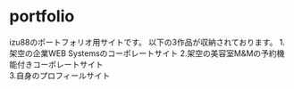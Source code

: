 # portfolio

izu88のポートフォリオ用サイトです。
以下の3作品が収納されております。
1.架空の企業WEB Systemsのコーポレートサイト
2.架空の美容室M&Mの予約機能付きコーポレートサイト  
3.自身のプロフィールサイト
